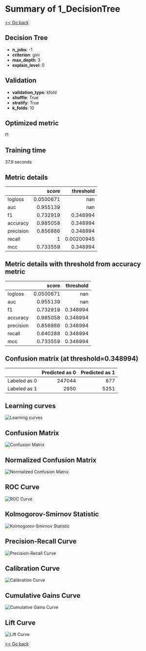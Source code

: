 # Summary of 1_DecisionTree

[<< Go back](../README.md)


## Decision Tree
- **n_jobs**: -1
- **criterion**: gini
- **max_depth**: 3
- **explain_level**: 0

## Validation
 - **validation_type**: kfold
 - **shuffle**: True
 - **stratify**: True
 - **k_folds**: 10

## Optimized metric
f1

## Training time

37.9 seconds

## Metric details
|           |     score |    threshold |
|:----------|----------:|-------------:|
| logloss   | 0.0500671 | nan          |
| auc       | 0.955139  | nan          |
| f1        | 0.732919  |   0.348994   |
| accuracy  | 0.985058  |   0.348994   |
| precision | 0.856886  |   0.348994   |
| recall    | 1         |   0.00200945 |
| mcc       | 0.733559  |   0.348994   |


## Metric details with threshold from accuracy metric
|           |     score |   threshold |
|:----------|----------:|------------:|
| logloss   | 0.0500671 |  nan        |
| auc       | 0.955139  |  nan        |
| f1        | 0.732919  |    0.348994 |
| accuracy  | 0.985058  |    0.348994 |
| precision | 0.856886  |    0.348994 |
| recall    | 0.640288  |    0.348994 |
| mcc       | 0.733559  |    0.348994 |


## Confusion matrix (at threshold=0.348994)
|              |   Predicted as 0 |   Predicted as 1 |
|:-------------|-----------------:|-----------------:|
| Labeled as 0 |           247044 |              877 |
| Labeled as 1 |             2950 |             5251 |

## Learning curves
![Learning curves](learning_curves.png)
## Confusion Matrix

![Confusion Matrix](confusion_matrix.png)


## Normalized Confusion Matrix

![Normalized Confusion Matrix](confusion_matrix_normalized.png)


## ROC Curve

![ROC Curve](roc_curve.png)


## Kolmogorov-Smirnov Statistic

![Kolmogorov-Smirnov Statistic](ks_statistic.png)


## Precision-Recall Curve

![Precision-Recall Curve](precision_recall_curve.png)


## Calibration Curve

![Calibration Curve](calibration_curve_curve.png)


## Cumulative Gains Curve

![Cumulative Gains Curve](cumulative_gains_curve.png)


## Lift Curve

![Lift Curve](lift_curve.png)



[<< Go back](../README.md)
